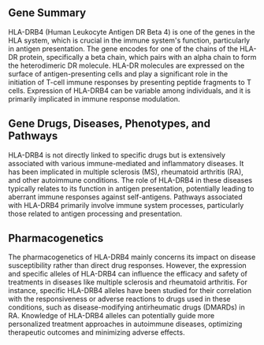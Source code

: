 ## Gene Summary
HLA-DRB4 (Human Leukocyte Antigen DR Beta 4) is one of the genes in the HLA system, which is crucial in the immune system's function, particularly in antigen presentation. The gene encodes for one of the chains of the HLA-DR protein, specifically a beta chain, which pairs with an alpha chain to form the heterodimeric DR molecule. HLA-DR molecules are expressed on the surface of antigen-presenting cells and play a significant role in the initiation of T-cell immune responses by presenting peptide fragments to T cells. Expression of HLA-DRB4 can be variable among individuals, and it is primarily implicated in immune response modulation.

## Gene Drugs, Diseases, Phenotypes, and Pathways
HLA-DRB4 is not directly linked to specific drugs but is extensively associated with various immune-mediated and inflammatory diseases. It has been implicated in multiple sclerosis (MS), rheumatoid arthritis (RA), and other autoimmune conditions. The role of HLA-DRB4 in these diseases typically relates to its function in antigen presentation, potentially leading to aberrant immune responses against self-antigens. Pathways associated with HLA-DRB4 primarily involve immune system processes, particularly those related to antigen processing and presentation.

## Pharmacogenetics
The pharmacogenetics of HLA-DRB4 mainly concerns its impact on disease susceptibility rather than direct drug responses. However, the expression and specific alleles of HLA-DRB4 can influence the efficacy and safety of treatments in diseases like multiple sclerosis and rheumatoid arthritis. For instance, specific HLA-DRB4 alleles have been studied for their correlation with the responsiveness or adverse reactions to drugs used in these conditions, such as disease-modifying antirheumatic drugs (DMARDs) in RA. Knowledge of HLA-DRB4 alleles can potentially guide more personalized treatment approaches in autoimmune diseases, optimizing therapeutic outcomes and minimizing adverse effects.